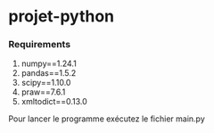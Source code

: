 # projet-python

### Requirements
1. numpy==1.24.1
2. pandas==1.5.2
3. scipy==1.10.0
4. praw==7.6.1
5. xmltodict==0.13.0

Pour lancer le programme exécutez le fichier main.py